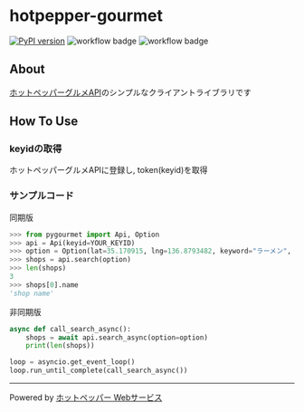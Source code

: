 # hotpepper-gourmet

[![PyPI version](https://badge.fury.io/py/hotpepper-gourmet.svg)](https://badge.fury.io/py/hotpepper-gourmet)
![workflow badge](https://github.com/paperlefthand/hotpepper-gourmet/actions/workflows/build.yml/badge.svg)
![workflow badge](https://github.com/paperlefthand/hotpepper-gourmet/actions/workflows/publish.yml/badge.svg)

## About

[ホットペッパーグルメAPI](https://webservice.recruit.co.jp/doc/hotpepper/reference.html)のシンプルなクライアントライブラリです

## How To Use

### keyidの取得

ホットペッパーグルメAPIに登録し, token(keyid)を取得

### サンプルコード

同期版

```python
>>> from pygourmet import Api, Option
>>> api = Api(keyid=YOUR_KEYID)
>>> option = Option(lat=35.170915, lng=136.8793482, keyword="ラーメン", range=4, count=3)
>>> shops = api.search(option)
>>> len(shops)
3
>>> shops[0].name
'shop name'
```

非同期版

```python
async def call_search_async():
    shops = await api.search_async(option=option)
    print(len(shops))

loop = asyncio.get_event_loop()
loop.run_until_complete(call_search_async())
```

___

Powered by [ホットペッパー Webサービス](http://webservice.recruit.co.jp/)
